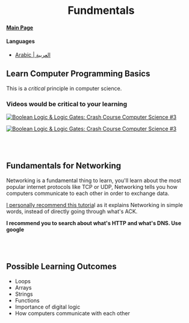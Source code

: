 <h1 align='center'>Fundmentals</h1>

#### [Main Page](../../README.md)

#### Languages

- [Arabic | العربية](../ar/fundamentals.md)

## **Learn Computer Programming Basics**

This is a _critical_ principle in computer science.

### Videos would be critical to your learning

[![ Boolean Logic & Logic Gates: Crash Course Computer Science #3
 ](https://img.youtube.com/vi/gI-qXk7XojA/0.jpg)](https://www.youtube.com/watch?v=gI-qXk7XojA "Boolean Logic & Logic Gates: Crash Course Computer Science #3
")

[![ Boolean Logic & Logic Gates: Crash Course Computer Science #3
 ](https://img.youtube.com/vi/JQBRzsPhw2w/0.jpg)](https://www.youtube.com/watch?v=JQBRzsPhw2w "Logic Gates, Truth Tables, Boolean Algebra AND, OR, NOT, NAND & NOR
")

<br>
<br>

## **Fundamentals for Networking**

Networking is a fundamental thing to learn, you'll learn about the most popular internet protocols like TCP or UDP, Networking tells you how computers communicate to each other in order to exchange data.

[I personally recommend this tutoria](https://cs.lmu.edu/~ray/notes/netsandinets/)l as it explains Networking in simple words, instead of directly going through what's ACK.

**I recommend you to search about what's HTTP and what's DNS. Use google**

<br>
<br>

## **Possible Learning Outcomes**

- Loops
- Arrays
- Strings
- Functions
- Importance of digital logic
- How computers communicate with each other
